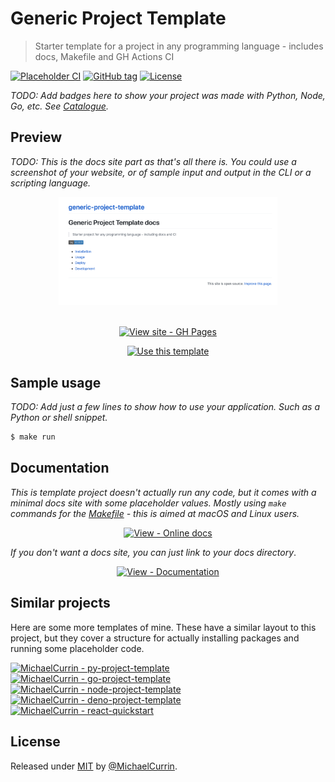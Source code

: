 # Generic Project Template
> Starter template for a project in any programming language - includes docs, Makefile and GH Actions CI

<!-- Badges generated with https://michaelcurrin.github.io/badge-generator/ -->
[![Placeholder CI](https://github.com/MichaelCurrin/generic-project-template/workflows/Placeholder%20CI/badge.svg)](https://github.com/MichaelCurrin/generic-project-template/actions?query=workflow%3A%22Placeholder+CI%22)
[![GitHub tag](https://img.shields.io/github/tag/MichaelCurrin/generic-project-template?include_prereleases=&sort=semver)](https://github.com/MichaelCurrin/generic-project-template/releases/)
[![License](https://img.shields.io/badge/License-MIT-blue)](#license)

_TODO: Add badges here to show your project was made with Python, Node, Go, etc. See [Catalogue](https://michaelcurrin.github.io/badge-generator/#/catalogue)._


## Preview

_TODO: This is the docs site part as that's all there is. You could use a screenshot of your website, or of sample input and output in the CLI or a scripting language._

<div align="center">
    <a href="https://michaelcurrin.github.io/generic-project-template/">
        <img src="/sample.png" alt="Sample screenshot" title="Sample screenshot" width="350" />
    </a>
</div>

<br>

<div align="center">

<!-- TODO: Point this at your website or your docs site. -->
[![View site - GH Pages](https://img.shields.io/badge/View_site-GH_Pages-2ea44f?style=for-the-badge)](https://michaelcurrin.github.io/generic-project-template/)

<!-- TODO: Remove the template badge in your copy. -->
[![Use this template](https://img.shields.io/badge/Generate-Use_this_template-2ea44f?style=for-the-badge&logo=github)](https://github.com/MichaelCurrin/generic-project-template/generate)

</div>


## Sample usage

_TODO: Add just a few lines to show how to use your application. Such as a Python or shell snippet._

```sh
$ make run
```


## Documentation

_This is template project doesn't actually run any code, but it comes with a minimal docs site with some placeholder values. Mostly using `make` commands for the [Makefile](/Makefile) - this is aimed at macOS and Linux users._

<div align="center">

[![View - Online docs](https://img.shields.io/badge/View-Online_docs-blue?style=for-the-badge)](https://michaelcurrin.github.io/generic-project-template/)

</div>

_If you don't want a docs site, you can just link to your docs directory_.

<div align="center">

[![View - Documentation](https://img.shields.io/badge/View-Documentation-blue?style=for-the-badge)](/docs/)

</div>


## Similar projects

Here are some more templates of mine. These have a similar layout to this project, but they cover a structure for actually installing packages and running some placeholder code.

[![MichaelCurrin - py-project-template](https://img.shields.io/static/v1?label=MichaelCurrin&message=py-project-template&color=blue&logo=github)](https://github.com/MichaelCurrin/py-project-template)
[![MichaelCurrin - go-project-template](https://img.shields.io/static/v1?label=MichaelCurrin&message=go-project-template&color=blue&logo=github)](https://github.com/MichaelCurrin/go-project-template)
[![MichaelCurrin - node-project-template](https://img.shields.io/static/v1?label=MichaelCurrin&message=node-project-template&color=blue&logo=github)](https://github.com/MichaelCurrin/node-project-template)
[![MichaelCurrin - deno-project-template](https://img.shields.io/static/v1?label=MichaelCurrin&message=deno-project-template&color=blue&logo=github)](https://github.com/MichaelCurrin/deno-project-template)
[![MichaelCurrin - react-quickstart](https://img.shields.io/static/v1?label=MichaelCurrin&message=react-quickstart&color=blue&logo=github)](https://github.com/MichaelCurrin/react-quickstart)


## License

Released under [MIT](/LICENSE) by [@MichaelCurrin](https://github.com/MichaelCurrin).
